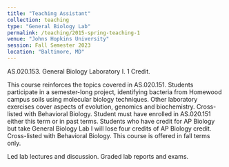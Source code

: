 ```yaml
---
title: "Teaching Assistant"
collection: teaching
type: "General Biology Lab"
permalink: /teaching/2015-spring-teaching-1
venue: "Johns Hopkins University"
session: Fall Semester 2023
location: "Baltimore, MD"
---
```


AS.020.153.  General Biology Laboratory I.  1 Credit.  

This course reinforces the topics covered in AS.020.151. Students participate in a semester-long project, identifying bacteria from Homewood campus soils using molecular biology techniques. Other laboratory exercises cover aspects of evolution, genomics and biochemistry. Cross-listed with Behavioral Biology. Student must have enrolled in AS.020.151 either this term or in past terms. Students who have credit for AP Biology but take General Biology Lab I will lose four credits of AP Biology credit. Cross-listed with Behavioral Biology. This course is offered in fall terms only.

Led lab lectures and discussion. Graded lab reports and exams.
